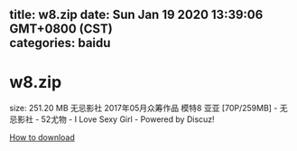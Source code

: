 
title: w8.zip
date: Sun Jan 19 2020 13:39:06 GMT+0800 (CST)    
categories: baidu
---

# w8.zip
size: 251.20 MB
 无忌影社 2017年05月众筹作品 模特8 亚亚 [70P/259MB] - 无忌影社 - 52尤物 - I Love Sexy Girl - Powered by Discuz!
 

[How to download](https://bpcam.bemobtrk.com/go/2ceec3aa-1ca2-46d6-b9ff-aaa5c184517c?jno=67)